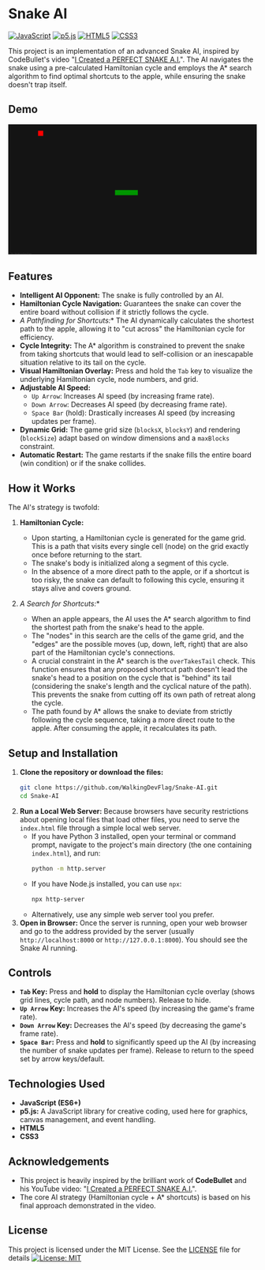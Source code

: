# Snake AI

[![JavaScript](https://img.shields.io/badge/JavaScript-F7DF1E?style=for-the-badge&logo=javascript&logoColor=black)](https://developer.mozilla.org/en-US/docs/Web/JavaScript)
[![p5.js](https://img.shields.io/badge/p5.js-ED225D?style=for-the-badge&logo=p5.js&logoColor=white)](https://p5js.org/)
[![HTML5](https://img.shields.io/badge/HTML5-E34F26?style=for-the-badge&logo=html5&logoColor=white)](https://developer.mozilla.org/en-US/docs/Web/Guide/HTML/HTML5)
[![CSS3](https://img.shields.io/badge/CSS3-1572B6?style=for-the-badge&logo=css3&logoColor=white)](https://developer.mozilla.org/en-US/docs/Web/CSS)

This project is an implementation of an advanced Snake AI, inspired by CodeBullet's video "[I Created a PERFECT SNAKE A.I.](https://www.youtube.com/watch?v=tjQIO1rqTBE)". The AI navigates the snake using a pre-calculated Hamiltonian cycle and employs the A* search algorithm to find optimal shortcuts to the apple, while ensuring the snake doesn't trap itself.

## Demo

![Snake AI Demo](demo.gif)


## Features

*   **Intelligent AI Opponent:** The snake is fully controlled by an AI.
*   **Hamiltonian Cycle Navigation:** Guarantees the snake can cover the entire board without collision if it strictly follows the cycle.
*   **A* Pathfinding for Shortcuts:** The AI dynamically calculates the shortest path to the apple, allowing it to "cut across" the Hamiltonian cycle for efficiency.
*   **Cycle Integrity:** The A* algorithm is constrained to prevent the snake from taking shortcuts that would lead to self-collision or an inescapable situation relative to its tail on the cycle.
*   **Visual Hamiltonian Overlay:** Press and hold the `Tab` key to visualize the underlying Hamiltonian cycle, node numbers, and grid.
*   **Adjustable AI Speed:**
    *   `Up Arrow`: Increases AI speed (by increasing frame rate).
    *   `Down Arrow`: Decreases AI speed (by decreasing frame rate).
    *   `Space Bar` (hold): Drastically increases AI speed (by increasing updates per frame).
*   **Dynamic Grid:** The game grid size (`blocksX`, `blocksY`) and rendering (`blockSize`) adapt based on window dimensions and a `maxBlocks` constraint.
*   **Automatic Restart:** The game restarts if the snake fills the entire board (win condition) or if the snake collides.

## How it Works

The AI's strategy is twofold:

1.  **Hamiltonian Cycle:**
    *   Upon starting, a Hamiltonian cycle is generated for the game grid. This is a path that visits every single cell (node) on the grid exactly once before returning to the start.
    *   The snake's body is initialized along a segment of this cycle.
    *   In the absence of a more direct path to the apple, or if a shortcut is too risky, the snake can default to following this cycle, ensuring it stays alive and covers ground.

2.  **A* Search for Shortcuts:**
    *   When an apple appears, the AI uses the A* search algorithm to find the shortest path from the snake's head to the apple.
    *   The "nodes" in this search are the cells of the game grid, and the "edges" are the possible moves (up, down, left, right) that are also part of the Hamiltonian cycle's connections.
    *   A crucial constraint in the A* search is the `overTakesTail` check. This function ensures that any proposed shortcut path doesn't lead the snake's head to a position on the cycle that is "behind" its tail (considering the snake's length and the cyclical nature of the path). This prevents the snake from cutting off its own path of retreat along the cycle.
    *   The path found by A* allows the snake to deviate from strictly following the cycle sequence, taking a more direct route to the apple. After consuming the apple, it recalculates its path.


## Setup and Installation

1.  **Clone the repository or download the files:**
    ```bash
    git clone https://github.com/WalkingDevFlag/Snake-AI.git
    cd Snake-AI
    ```
2.  **Run a Local Web Server:** Because browsers have security restrictions about opening local files that load other files, you need to serve the `index.html` file through a simple local web server.
    *   If you have Python 3 installed, open your terminal or command prompt, navigate to the project's main directory (the one containing `index.html`), and run:
        ```bash
        python -m http.server
        ```
    *   If you have Node.js installed, you can use `npx`:
        ```bash
        npx http-server
        ```
    *   Alternatively, use any simple web server tool you prefer.
3.  **Open in Browser:** Once the server is running, open your web browser and go to the address provided by the server (usually `http://localhost:8000` or `http://127.0.0.1:8000`). You should see the Snake AI running.

## Controls

*   **`Tab` Key:** Press and **hold** to display the Hamiltonian cycle overlay (shows grid lines, cycle path, and node numbers). Release to hide.
*   **`Up Arrow` Key:** Increases the AI's speed (by increasing the game's frame rate).
*   **`Down Arrow` Key:** Decreases the AI's speed (by decreasing the game's frame rate).
*   **`Space Bar`:** Press and **hold** to significantly speed up the AI (by increasing the number of snake updates per frame). Release to return to the speed set by arrow keys/default.

## Technologies Used

*   **JavaScript (ES6+)**
*   **p5.js:** A JavaScript library for creative coding, used here for graphics, canvas management, and event handling.
*   **HTML5**
*   **CSS3**

## Acknowledgements

*   This project is heavily inspired by the brilliant work of **CodeBullet** and his YouTube video: "[I Created a PERFECT SNAKE A.I.](https://www.youtube.com/watch?v=tjQIO1rqTBE)".
*   The core AI strategy (Hamiltonian cycle + A* shortcuts) is based on his final approach demonstrated in the video.

## License

This project is licensed under the MIT License. See the [LICENSE](LICENSE.md) file for details
[![License: MIT](https://img.shields.io/badge/License-MIT-yellow.svg)](https://opensource.org/licenses/MIT)
